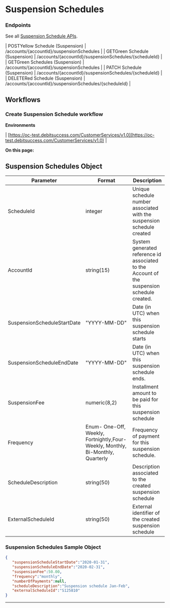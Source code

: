 # Suspension Schedules 


### Endpoints
See all [Suspension Schedule APIs](https://oc-debitsuccess.portal.azure-api.net/docs/services/Mock/operations/5ddb3c9f2e24240b5236e6a5?tags=Schedules-Suspension&pattern=&groupBy=).



| POSTYellow Schedule (Suspension) | /accounts/{accountId}/suspensionSchedules | 
| GETGreen Schedule (Suspension) | /accounts/{accountId}/suspensionSchedules/{scheduleId} | 
| GETGreen Schedules (Suspension) | /accounts/{accountId}/suspensionSchedules | 
| PATCH Schedule (Suspension) | /accounts/{accountId}/suspensionSchedules/{scheduleId} | 
| DELETERed Schedule (Suspension) | /accounts/{accountId}/suspensionSchedules/{scheduleId} | 


## Workflows

### Create Suspension Schedule workflow
 **Environments** 



| [https://oc-test.debitsuccess.com/CustomerServices/v1.0](https://oc-test.debitsuccess.com/CustomerServices/v1.0) | 

 **On this page:** 


## Suspension Schedules Object


|  **Parameter**  |  **Format**  |  **Description**  | 
|  --- |  --- |  --- | 
| ScheduleId | integer | Unique schedule number associated with the suspension schedule created | 
| AccountId | string(15) | System generated reference id associated to the Account of the suspension schedule created. | 
| SuspensionScheduleStartDate | "YYYY-MM-DD" | Date (in UTC) when this suspension schedule starts | 
| SuspensionScheduleEndDate | "YYYY-MM-DD" | Date (in UTC) when this suspension schedule ends. | 
| SuspensionFee | numeric(8,2) | Installment amount to be paid for this suspension schedule | 
| Frequency | Enum- One-Off, Weekly, Fortnightly,Four-Weekly, Monthly, Bi-Monthly, Quarterly | Frequency of payment for this suspension schedule. | 
| ScheduleDescription | string(50) | Description associated to the created suspension schedule | 
| ExternalScheduleId | string(50) | External identifier of the created suspension schedule | 


### Suspension Schedules Sample Object

```json
{ 
   "suspensionScheduleStartDate":"2020-01-31",
   "suspensionScheduleEndDate":"2020-02-31",
   "suspensionFee":50.00,
   "frequency":"monthly",
   "numberOfPayments":null,
   "scheduleDescription":"Suspension schedule Jan-Feb",
   "externalScheduleId":"S125810"
}
```


*****

